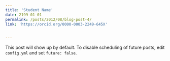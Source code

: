 ```yaml
---
title: 'Student Name'
date: 2199-01-01
permalink: /posts/2012/08/blog-post-4/
link: 'https://orcid.org/0000-0003-2249-645X'


---
```


This post will show up by default. To disable scheduling of future posts, edit `config.yml` and set `future: false`. 
